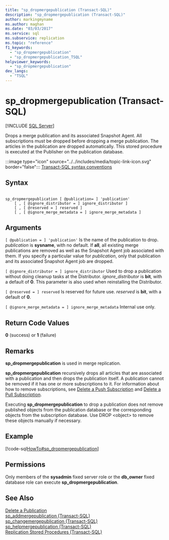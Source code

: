 ```yaml
---
title: "sp_dropmergepublication (Transact-SQL)"
description: "sp_dropmergepublication (Transact-SQL)"
author: markingmyname
ms.author: maghan
ms.date: "03/03/2017"
ms.service: sql
ms.subservice: replication
ms.topic: "reference"
f1_keywords:
  - "sp_dropmergepublication"
  - "sp_dropmergepublication_TSQL"
helpviewer_keywords:
  - "sp_dropmergepublication"
dev_langs:
  - "TSQL"
---
```

# sp_dropmergepublication (Transact-SQL)
[!INCLUDE [SQL Server](../../includes/applies-to-version/sqlserver.md)]

  Drops a merge publication and its associated Snapshot Agent. All subscriptions must be dropped before dropping a merge publication. The articles in the publication are dropped automatically. This stored procedure is executed at the Publisher on the publication database.  
  
 :::image type="icon" source="../../includes/media/topic-link-icon.svg" border="false"::: [Transact-SQL syntax conventions](../../t-sql/language-elements/transact-sql-syntax-conventions-transact-sql.md)  
  
## Syntax  
  
```  
  
sp_dropmergepublication [ @publication= ] 'publication'   
    [ , [ @ignore_distributor = ] ignore_distributor ]   
    [ , [ @reserved = ] reserved ]  
    [ , [ @ignore_merge_metadata = ] ignore_merge_metadata ]  
```  
  
## Arguments  
`[ @publication = ] 'publication'`
 Is the name of the publication to drop. *publication* is **sysname**, with no default. If **all**, all existing merge publications are removed as well as the Snapshot Agent job associated with them. If you specify a particular value for *publication*, only that publication and its associated Snapshot Agent job are dropped.  
  
`[ @ignore_distributor = ] ignore_distributor`
 Used to drop a publication without doing cleanup tasks at the Distributor. *ignore_distributor* is **bit**, with a default of **0**. This parameter is also used when reinstalling the Distributor.  
  
`[ @reserved = ] reserved`
 Is reserved for future use. *reserved* is **bit**, with a default of **0**.  
  
`[ @ignore_merge_metadata = ] ignore_merge_metadata`
 Internal use only.  
  
## Return Code Values  
 **0** (success) or **1** (failure)  
  
## Remarks  
 **sp_dropmergepublication** is used in merge replication.  
  
 **sp_dropmergepublication** recursively drops all articles that are associated with a publication and then drops the publication itself. A publication cannot be removed if it has one or more subscriptions to it. For information about how to remove subscriptions, see [Delete a Push Subscription](../../relational-databases/replication/delete-a-push-subscription.md) and [Delete a Pull Subscription](../../relational-databases/replication/delete-a-pull-subscription.md).  
  
 Executing **sp_dropmergepublication** to drop a publication does not remove published objects from the publication database or the corresponding objects from the subscription database. Use DROP \<object> to remove these objects manually if necessary.  
  
## Example  
 [!code-sql[HowTo#sp_dropmergepublication](../../relational-databases/replication/codesnippet/tsql/sp-dropmergepublication-_1.sql)]  
  
## Permissions  
 Only members of the **sysadmin** fixed server role or the **db_owner** fixed database role can execute **sp_dropmergepublication**.  
  
## See Also  
 [Delete a Publication](../../relational-databases/replication/publish/delete-a-publication.md)   
 [sp_addmergepublication &#40;Transact-SQL&#41;](../../relational-databases/system-stored-procedures/sp-addmergepublication-transact-sql.md)   
 [sp_changemergepublication &#40;Transact-SQL&#41;](../../relational-databases/system-stored-procedures/sp-changemergepublication-transact-sql.md)   
 [sp_helpmergepublication &#40;Transact-SQL&#41;](../../relational-databases/system-stored-procedures/sp-helpmergepublication-transact-sql.md)   
 [Replication Stored Procedures &#40;Transact-SQL&#41;](../../relational-databases/system-stored-procedures/replication-stored-procedures-transact-sql.md)  
  
  
